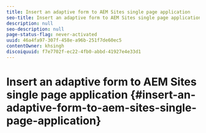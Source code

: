 ```yaml
---
title: Insert an adaptive form to AEM Sites single page application 
seo-title: Insert an adaptive form to AEM Sites single page application 
description: null
seo-description: null
page-status-flag: never-activated
uuid: 46a4fa97-307f-458e-a96b-251f7de60ec5
contentOwner: khsingh
discoiquuid: f7e7702f-ec22-4fb0-abbd-41927e4e33d1
---
```


# Insert an adaptive form to AEM Sites single page application  {#insert-an-adaptive-form-to-aem-sites-single-page-application}

